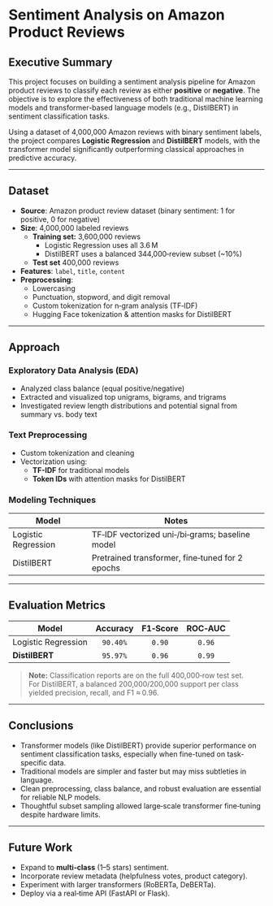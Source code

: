 # Sentiment Analysis on Amazon Product Reviews

## Executive Summary

This project focuses on building a sentiment analysis pipeline for Amazon product reviews to classify each review as either **positive** or **negative**. The objective is to explore the effectiveness of both traditional machine learning models and transformer-based language models (e.g., DistilBERT) in sentiment classification tasks.

Using a dataset of 4,000,000 Amazon reviews with binary sentiment labels, the project compares **Logistic Regression** and **DistilBERT** models, with the transformer model significantly outperforming classical approaches in predictive accuracy.

---

## Dataset

- **Source**: Amazon product review dataset (binary sentiment: 1 for positive, 0 for negative)
- **Size**: 4,000,000 labeled reviews
  - **Training set:** 3,600,000 reviews  
    - Logistic Regression uses all 3.6 M  
    - DistilBERT uses a balanced 344,000‑review subset (~10%)
  - **Test set** 400,000 reviews  
- **Features**: `label`, `title`, `content`
- **Preprocessing**:
  - Lowercasing
  - Punctuation, stopword, and digit removal
  - Custom tokenization for n‑gram analysis (TF‑IDF)
  - Hugging Face tokenization & attention masks for DistilBERT

---

## Approach

### Exploratory Data Analysis (EDA)

- Analyzed class balance (equal positive/negative)
- Extracted and visualized top unigrams, bigrams, and trigrams
- Investigated review length distributions and potential signal from summary vs. body text

### Text Preprocessing

- Custom tokenization and cleaning
- Vectorization using:
  - **TF-IDF** for traditional models
  - **Token IDs** with attention masks for DistilBERT

### Modeling Techniques

| Model              | Notes                                  |
|-------------------|----------------------------------------|
| Logistic Regression | TF‑IDF vectorized uni‑/bi‑grams; baseline model |            |
| DistilBERT         | Pretrained transformer, fine‑tuned for 2 epochs |

---

## Evaluation Metrics
| Model               | Accuracy | F1‑Score | ROC‑AUC |
|---------------------|:--------:|:--------:|:-------:|
| Logistic Regression | `90.40%` | `0.90` | `0.96` |
| **DistilBERT**      | `95.97%` | `0.96` | `0.99` |

> **Note:** Classification reports are on the full 400,000‑row test set.  
> For DistilBERT, a balanced 200,000/200,000 support per class yielded precision, recall, and F1 ≈ 0.96.

---

## Conclusions

- Transformer models (like DistilBERT) provide superior performance on sentiment classification tasks, especially when fine-tuned on task-specific data.
- Traditional models are simpler and faster but may miss subtleties in language.
- Clean preprocessing, class balance, and robust evaluation are essential for reliable NLP models.
- Thoughtful subset sampling allowed large‑scale transformer fine‑tuning despite hardware limits.

---

## Future Work

- Expand to **multi‑class** (1–5 stars) sentiment.  
- Incorporate review metadata (helpfulness votes, product category).  
- Experiment with larger transformers (RoBERTa, DeBERTa).  
- Deploy via a real‑time API (FastAPI or Flask).
